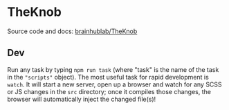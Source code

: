 # TheKnob

Source code and docs: [brainhublab/TheKnob](https://github.com/brainhublab/TheKnob)

## Dev

Run any task by typing `npm run task` (where "task" is the name of the task in the `"scripts"` object). The most useful task for rapid development is `watch`. It will start a new server, open up a browser and watch for any SCSS or JS changes in the `src` directory; once it compiles those changes, the browser will automatically inject the changed file(s)!


